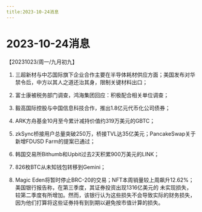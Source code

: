 ```yaml
---
title:2023-10-24消息
---
```

# 2023-10-24消息
【20231023/周一/九月初九】
1. 三超新材与中芯国际旗下企业合作主要在半导体耗材供应方面；美国发布对华禁令后，中方以其人之道还治其身，限制关键材料出口；

2. 富士康被税务部门调查，鸿海集团回应：积极配合相关单位调查；

3. 毅高国际控股与中国信息科技合作，推出1.8亿元代币化公司债券；

4. ARK方舟基金10月至今累计减持价值约319万美元的GBTC；

5. zkSync桥接用户总量突破250万，桥接TVL达35亿美元；PancakeSwap关于新增FDUSD Farm的提案已通过；

6. 韩国交易所Bithumb和Upbit过去2天积累900万美元的LINK；

7. 826枚BTC从未知钱包转移到Gemini；

8. Magic Eden将暂时停止BRC-20的交易；NFT本周销量较上周飙升12.62%；
美国银行报告称，在第三季度，其证券投资出现1316亿美元的 未实现损失，较第二季度有所增加。然而，该银行认为这些损失不会导致实际的财务损失，因为他们打算将这些证券持有到到期以避免按市值计算的损失。